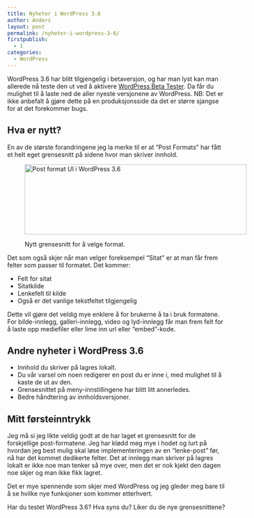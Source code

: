 ```yaml
---
title: Nyheter i WordPress 3.6
author: Anders
layout: post
permalink: /nyheter-i-wordpress-3-6/
firstpublish:
  - 1
categories:
  - WordPress
---
```

WordPress 3.6 har blitt tilgjengelig i betaversjon, og har man lyst kan man allerede nå teste den ut ved å aktivere [WordPress Beta Tester][1]. Da får du mulighet til å laste ned de aller nyeste versjonene av WordPress. NB: Det er ikke anbefalt å gjøre dette på en produksjonsside da det er større sjangse for at det forekommer bugs.

## Hva er nytt?

En av de største forandringene jeg la merke til er at &#8220;Post Formats&#8221; har fått et helt eget grensesnitt på sidene hvor man skriver innhold.<figure id="attachment_785" style="width: 510px;" class="wp-caption aligncenter">

[<img class="size-full wp-image-785 " title="Nytt grensesnitt i WordPress 3.6" alt="Post format UI i WordPress 3.6" src="http://thisisanders.com/wp-content/uploads/2013/04/Skjermbilde-2013-04-10-kl.-14.04.40.png" width="510" height="161" />][2]<figcaption class="wp-caption-text">Nytt grensesnitt for å velge format.</figcaption></figure> 

Det som også skjer når man velger foreksempel &#8220;Sitat&#8221; er at man får frem felter som passer til formatet. Det kommer:

  * Felt for sitat
  * Sitatkilde
  * Lenkefelt til kilde
  * Også er det vanlige tekstfeltet tilgjengelig

Dette vil gjøre det veldig mye enklere å for brukerne å ta i bruk formatene. For bilde-innlegg, galleri-innlegg, video og lyd-innlegg får man frem felt for å laste opp mediefiler eller lime inn url eller &#8220;embed&#8221;-kode.

## Andre nyheter i WordPress 3.6

  * <span style="line-height: 13px;">Innhold du skriver på lagres lokalt.</span>
  * Du vår varsel om noen redigerer en post du er inne i, med mulighet til å kaste de ut av den.
  * Grensesnittet på meny-innstillingene har blitt litt annerledes.
  * Bedre håndtering av innholdsversjoner.

## Mitt førsteinntrykk

Jeg må si jeg likte veldig godt at de har laget et grensesnitt for de forskjellige post-formatene. Jeg har klødd meg mye i hodet og lurt på hvordan jeg best mulig skal løse implementeringen av en &#8220;lenke-post&#8221; før, nå har det kommet dedikerte felter. Det at innlegg man skriver på lagres lokalt er ikke noe man tenker så mye over, men det er nok kjekt den dagen noe skjer og man ikke fikk lagret.

Det er mye spennende som skjer med WordPress og jeg gleder meg bare til å se hvilke nye funksjoner som kommer etterhvert.

Har du testet WordPress 3.6? Hva syns du? Liker du de nye grensesnittene?

 [1]: http://wordpress.org/extend/plugins/wordpress-beta-tester/ "WordPress Beta Tester"
 [2]: http://thisisanders.com/wp-content/uploads/2013/04/Skjermbilde-2013-04-10-kl.-14.04.40.png